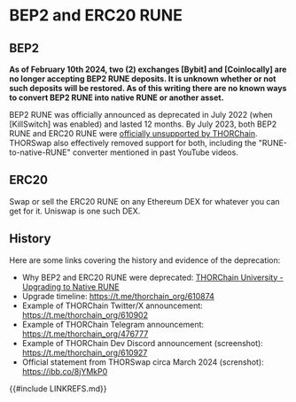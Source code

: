 # BEP2 and ERC20 RUNE

## BEP2

**As of February 10th 2024, two (2) exchanges [Bybit] and [Coinlocally] are no longer accepting BEP2 RUNE deposits.  It is unknown whether or not such deposits will be restored.  As of this writing there are no known ways to convert BEP2 RUNE into native RUNE or another asset.**

BEP2 RUNE was officially announced as deprecated in July 2022 (when [KillSwitch] was enabled) and lasted 12 months.  By July 2023, both BEP2 RUNE and ERC20 RUNE were [officially unsupported by THORChain][1].  THORSwap also effectively removed support for both, including the "RUNE-to-native-RUNE" converter mentioned in past YouTube videos.

## ERC20

Swap or sell the ERC20 RUNE on any Ethereum DEX for whatever you can get for it.  Uniswap is one such DEX.

## History

Here are some links covering the history and evidence of the deprecation:

- Why BEP2 and ERC20 RUNE were deprecated: [THORChain University - Upgrading to Native RUNE][upgrading to native rune]
- Upgrade timeline: https://t.me/thorchain_org/610874
- Example of THORChain Twitter/X announcement: https://t.me/thorchain_org/610902
- Example of THORChain Telegram announcement: https://t.me/thorchain_org/476777
- Example of THORChain Dev Discord announcement (screenshot): https://t.me/thorchain_org/610927
- Official statement from THORSwap circa March 2024 (screnshot): https://ibb.co/8jYMkP0

[upgrading to native rune]: https://medium.com/thorchain/upgrading-to-native-rune-a9d48e0bf40f
[1]: https://medium.com/thorchain/thorchain-q2-23-ecosystem-report-c1f4d6a4c3fb
{{#include LINKREFS.md}}
